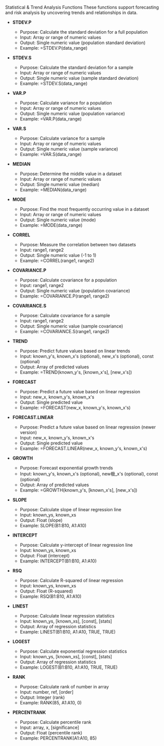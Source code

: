 Statistical & Trend Analysis Functions
These functions support forecasting and risk analysis by uncovering trends and relationships in data.

- **STDEV.P**
  - Purpose: Calculate the standard deviation for a full population
  - Input: Array or range of numeric values
  - Output: Single numeric value (population standard deviation)
  - Example: =STDEV.P(data_range)
- **STDEV.S**
  - Purpose: Calculate the standard deviation for a sample
  - Input: Array or range of numeric values
  - Output: Single numeric value (sample standard deviation)
  - Example: =STDEV.S(data_range)
- **VAR.P**
  - Purpose: Calculate variance for a population
  - Input: Array or range of numeric values
  - Output: Single numeric value (population variance)
  - Example: =VAR.P(data_range)
- **VAR.S**
  - Purpose: Calculate variance for a sample
  - Input: Array or range of numeric values
  - Output: Single numeric value (sample variance)
  - Example: =VAR.S(data_range)
- **MEDIAN**
  - Purpose: Determine the middle value in a dataset
  - Input: Array or range of numeric values
  - Output: Single numeric value (median)
  - Example: =MEDIAN(data_range)
- **MODE**
  - Purpose: Find the most frequently occurring value in a dataset
  - Input: Array or range of numeric values
  - Output: Single numeric value (mode)
  - Example: =MODE(data_range)
- **CORREL**
  - Purpose: Measure the correlation between two datasets
  - Input: range1, range2
  - Output: Single numeric value (-1 to 1)
  - Example: =CORREL(range1, range2)
- **COVARIANCE.P**
  - Purpose: Calculate covariance for a population
  - Input: range1, range2
  - Output: Single numeric value (population covariance)
  - Example: =COVARIANCE.P(range1, range2)
- **COVARIANCE.S**
  - Purpose: Calculate covariance for a sample
  - Input: range1, range2
  - Output: Single numeric value (sample covariance)
  - Example: =COVARIANCE.S(range1, range2)
- **TREND**
  - Purpose: Predict future values based on linear trends
  - Input: known_y's, known_x's (optional), new_x's (optional), const (optional)
  - Output: Array of predicted values
  - Example: =TREND(known_y's, [known_x's], [new_x's])
- **FORECAST**
  - Purpose: Predict a future value based on linear regression
  - Input: new_x, known_y's, known_x's
  - Output: Single predicted value
  - Example: =FORECAST(new_x, known_y's, known_x's)
- **FORECAST.LINEAR**
  - Purpose: Predict a future value based on linear regression (newer version)
  - Input: new_x, known_y's, known_x's
  - Output: Single predicted value
  - Example: =FORECAST.LINEAR(new_x, known_y's, known_x's)
- **GROWTH**
  - Purpose: Forecast exponential growth trends
  - Input: known_y's, known_x's (optional), new极_x's (optional), const (optional)
  - Output: Array of predicted values
  - Example: =GROWTH(known_y's, [known_x's], [new_x's])

- **SLOPE**
  - Purpose: Calculate slope of linear regression line
  - Input: known_ys, known_xs
  - Output: Float (slope)
  - Example: SLOPE(B1:B10, A1:A10)

- **INTERCEPT**
  - Purpose: Calculate y-intercept of linear regression line
  - Input: known_ys, known_xs
  - Output: Float (intercept)
  - Example: INTERCEPT(B1:B10, A1:A10)

- **RSQ**
  - Purpose: Calculate R-squared of linear regression
  - Input: known_ys, known_xs
  - Output: Float (R-squared)
  - Example: RSQ(B1:B10, A1:A10)

- **LINEST**
  - Purpose: Calculate linear regression statistics
  - Input: known_ys, [known_xs], [const], [stats]
  - Output: Array of regression statistics
  - Example: LINEST(B1:B10, A1:A10, TRUE, TRUE)

- **LOGEST**
  - Purpose: Calculate exponential regression statistics
  - Input: known_ys, [known_xs], [const], [stats]
  - Output: Array of regression statistics
  - Example: LOGEST(B1:B10, A1:A10, TRUE, TRUE)

- **RANK**
  - Purpose: Calculate rank of number in array
  - Input: number, ref, [order]
  - Output: Integer (rank)
  - Example: RANK(85, A1:A10, 0)

- **PERCENTRANK**
  - Purpose: Calculate percentile rank
  - Input: array, x, [significance]
  - Output: Float (percentile rank)
  - Example: PERCENTRANK(A1:A10, 85)